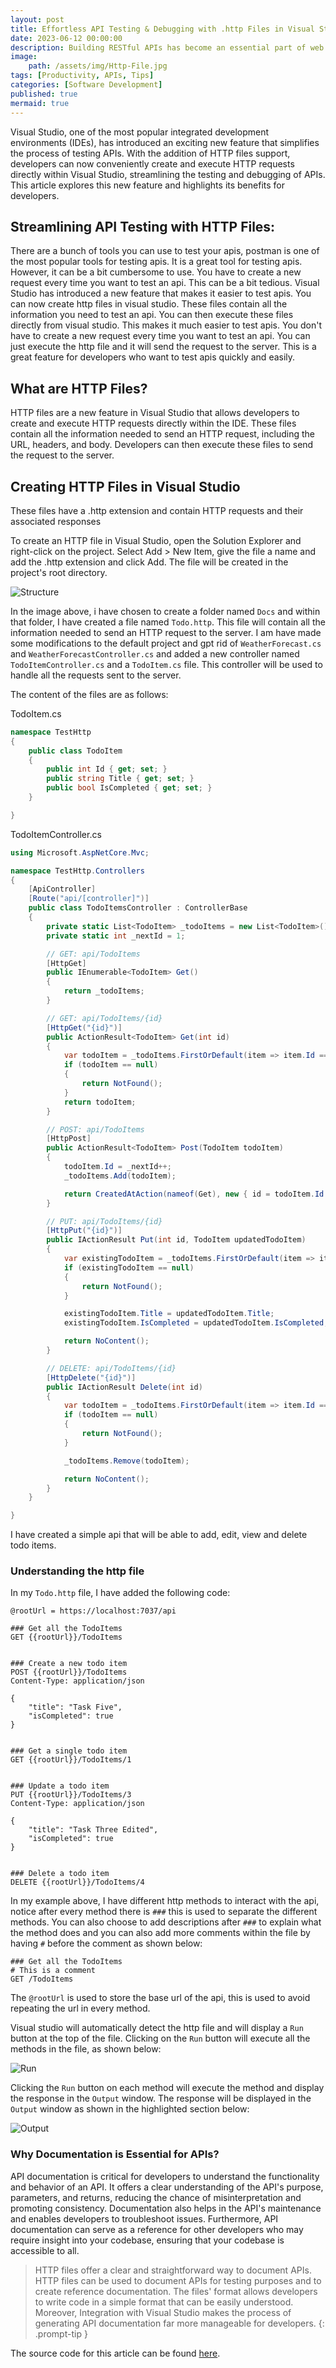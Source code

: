 ```yaml
---
layout: post
title: Effortless API Testing & Debugging with .http Files in Visual Studio
date: 2023-06-12 00:00:00 
description: Building RESTful APIs has become an essential part of web development, allowing developers to create powerful, scalable, and flexible applications that can be accessed by clients across a range of devices and platforms.
image: 
    path: /assets/img/Http-File.jpg 
tags: [Productivity, APIs, Tips] 
categories: [Software Development]
published: true
mermaid: true
---
```

Visual Studio, one of the most popular integrated development environments (IDEs), has introduced an exciting new feature that simplifies the process of testing APIs. With the addition of HTTP files support, developers can now conveniently create and execute HTTP requests directly within Visual Studio, streamlining the testing and debugging of APIs. This article explores this new feature and highlights its benefits for developers.


## Streamlining API Testing with HTTP Files:
There are a bunch of tools you can use to test your apis, postman is one of the most popular tools for testing apis. It is a great tool for testing apis. However, it can be a bit cumbersome to use. You have to create a new request every time you want to test an api. This can be a bit tedious. Visual Studio has introduced a new feature that makes it easier to test apis. You can now create http files in visual studio. These files contain all the information you need to test an api. You can then execute these files directly from visual studio. This makes it much easier to test apis. You don't have to create a new request every time you want to test an api. You can just execute the http file and it will send the request to the server. This is a great feature for developers who want to test apis quickly and easily.

## What are HTTP Files?
HTTP files are a new feature in Visual Studio that allows developers to create and execute HTTP requests directly within the IDE. These files contain all the information needed to send an HTTP request, including the URL, headers, and body. Developers can then execute these files to send the request to the server.

## Creating HTTP Files in Visual Studio
These files have a .http extension and contain HTTP requests and their associated responses

To create an HTTP file in Visual Studio, open the Solution Explorer and right-click on the project. Select Add > New Item, give the file a name and add the .http extension and click Add. The file will be created in the project's root directory.

![Structure]({{site.baseurl}}/assets/img/http-files/structure.jpg)

In the image above, i have chosen to create a folder named `Docs` and within that folder, I have created a file named `Todo.http`. This file will contain all the information needed to send an HTTP request to the server. I am have made some modifications to the default project and gpt rid of `WeatherForecast.cs` and `WeatherForecastController.cs` and added a new controller named `TodoItemController.cs` and a `TodoItem.cs` file. This controller will be used to handle all the requests sent to the server.

The content of the files are as follows:

TodoItem.cs
```csharp
namespace TestHttp
{
    public class TodoItem
    {
        public int Id { get; set; }
        public string Title { get; set; }
        public bool IsCompleted { get; set; }
    }

}
```

TodoItemController.cs
```csharp
using Microsoft.AspNetCore.Mvc;

namespace TestHttp.Controllers
{
    [ApiController]
    [Route("api/[controller]")]
    public class TodoItemsController : ControllerBase
    {
        private static List<TodoItem> _todoItems = new List<TodoItem>();
        private static int _nextId = 1;

        // GET: api/TodoItems
        [HttpGet]
        public IEnumerable<TodoItem> Get()
        {
            return _todoItems;
        }

        // GET: api/TodoItems/{id}
        [HttpGet("{id}")]
        public ActionResult<TodoItem> Get(int id)
        {
            var todoItem = _todoItems.FirstOrDefault(item => item.Id == id);
            if (todoItem == null)
            {
                return NotFound();
            }
            return todoItem;
        }

        // POST: api/TodoItems
        [HttpPost]
        public ActionResult<TodoItem> Post(TodoItem todoItem)
        {
            todoItem.Id = _nextId++;
            _todoItems.Add(todoItem);

            return CreatedAtAction(nameof(Get), new { id = todoItem.Id }, todoItem);
        }

        // PUT: api/TodoItems/{id}
        [HttpPut("{id}")]
        public IActionResult Put(int id, TodoItem updatedTodoItem)
        {
            var existingTodoItem = _todoItems.FirstOrDefault(item => item.Id == id);
            if (existingTodoItem == null)
            {
                return NotFound();
            }

            existingTodoItem.Title = updatedTodoItem.Title;
            existingTodoItem.IsCompleted = updatedTodoItem.IsCompleted;

            return NoContent();
        }

        // DELETE: api/TodoItems/{id}
        [HttpDelete("{id}")]
        public IActionResult Delete(int id)
        {
            var todoItem = _todoItems.FirstOrDefault(item => item.Id == id);
            if (todoItem == null)
            {
                return NotFound();
            }

            _todoItems.Remove(todoItem);

            return NoContent();
        }
    }

}
```

I have created a simple api that will be able to add, edit, view and delete todo items.

### Understanding the http file

In my `Todo.http` file, I have added the following code:

```
@rootUrl = https://localhost:7037/api

### Get all the TodoItems
GET {{rootUrl}}/TodoItems


### Create a new todo item
POST {{rootUrl}}/TodoItems
Content-Type: application/json

{
    "title": "Task Five",
    "isCompleted": true
}


### Get a single todo item 
GET {{rootUrl}}/TodoItems/1


### Update a todo item
PUT {{rootUrl}}/TodoItems/3
Content-Type: application/json

{
    "title": "Task Three Edited",
    "isCompleted": true
}


### Delete a todo item
DELETE {{rootUrl}}/TodoItems/4
```

In my example above, I have different http methods to interact with the api, notice after every method there is `###` this is used to separate the different methods. You can also choose to add descriptions after `###` to explain what the method does and you can also add more comments within the file by having `#` before the comment as shown below:
```
### Get all the TodoItems
# This is a comment
GET /TodoItems
```

The `@rootUrl` is used to store the base url of the api, this is used to avoid repeating the url in every method.

Visual studio will automatically detect the http file and will display a `Run` button at the top of the file. Clicking on the `Run` button will execute all the methods in the file, as shown below:

![Run]({{site.baseurl}}/assets/img/http-files/methods.jpg)

Clicking the `Run` button on each method will execute the method and display the response in the `Output` window. The response will be displayed in the `Output` window as shown in the highlighted section below:

![Output]({{site.baseurl}}/assets/img/http-files/output.jpg)



### Why Documentation is Essential for APIs?
API documentation is critical for developers to understand the functionality and behavior of an API. It offers a clear understanding of the API's purpose, parameters, and returns, reducing the chance of misinterpretation and promoting consistency. Documentation also helps in the API's maintenance and enables developers to troubleshoot issues. Furthermore, API documentation can serve as a reference for other developers who may require insight into your codebase, ensuring that your codebase is accessible to all.


>HTTP files offer a clear and straightforward way to document APIs. HTTP files can be used to document APIs for testing purposes and to create reference documentation. The files' format allows developers to write code in a simple format that can be easily understood. Moreover, Integration with Visual Studio makes the process of generating API documentation far more manageable for developers.
{: .prompt-tip }

The source code for this article can be found  <a href="https://github.com/cartel360/Test-Http-VS" target="_blank">here</a>.
